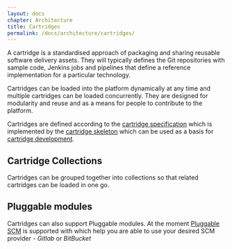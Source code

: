 ```yaml
---
layout: docs
chapter: Architecture
title: Cartridges 
permalink: /docs/architecture/cartridges/
---
```


A cartridge is a standardised approach of packaging and sharing reusable software delivery assets. They will typically defines the Git repositories with sample code, Jenkins jobs and pipelines that define a reference implementation for a particular technology.

Cartridges can be loaded into the platform dynamically at any time and multiple cartridges can be loaded concurrently. They are designed for modularity and reuse and as a means for people to contribute to the platform.

Cartridges are defined according to the [cartridge specification](https://github.com/Accenture/adop-cartridge-specification) which is implemented by the [cartridge skeleton](https://github.com/Accenture/adop-cartridge-skeleton) which can be used as a basis for [cartridge development](/adop-docker-compose/docs/developing/cartridges/).

## Cartridge Collections
Cartridges can be grouped together into collections so that related cartridges can be loaded in one go.

## Pluggable modules
Cartridges can also support Pluggable modules. At the moment [Pluggable SCM](https://accenture.github.io/adop-cartridges-cookbook/docs/recipes/adding-a-pluggable-scm/) is supported with which help you are able to use your desired SCM provider - _Gitlab_ or _BitBucket_
